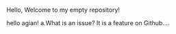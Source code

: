Hello, Welcome to my empty repository!

hello agian!
a.What is an issue?
It is a feature on Github....